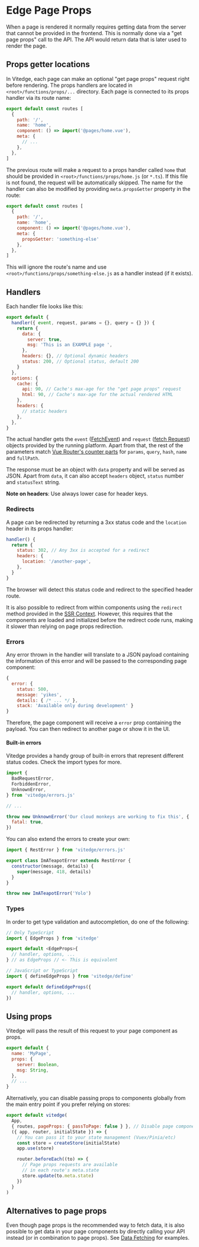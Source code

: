 # Edge Page Props

When a page is rendered it normally requires getting data from the server that cannot be provided in the frontend. This is normally done via a "get page props" call to the API. The API would return data that is later used to render the page.

## Props getter locations

In Vitedge, each page can make an optional "get page props" request right before rendering. The props handlers are located in `<root>/functions/props/...` directory. Each page is connected to its props handler via its route name:

```js
export default const routes [
  {
    path: '/',
    name: 'home',
    component: () => import('@pages/home.vue'),
    meta: {
      // ...
    },
  },
]
```

The previous route will make a request to a props handler called `home` that should be provided in `<root>/functions/props/home.js` (or `*.ts`). If this file is not found, the request will be automatically skipped.
The name for the handler can also be modified by providing `meta.propsGetter` property in the route:

```js
export default const routes [
  {
    path: '/',
    name: 'home',
    component: () => import('@pages/home.vue'),
    meta: {
      propsGetter: 'something-else'
    },
  },
]
```

This will ignore the route's name and use `<root>/functions/props/something-else.js` as a handler instead (if it exists).

## Handlers

Each handler file looks like this:

```js
export default {
  handler({ event, request, params = {}, query = {} }) {
    return {
      data: {
        server: true,
        msg: 'This is an EXAMPLE page ',
      },
      headers: {}, // Optional dynamic headers
      status: 200, // Optional status, default 200
    }
  },
  options: {
    cache: {
      api: 90, // Cache's max-age for the "get page props" request
      html: 90, // Cache's max-age for the actual rendered HTML
    },
    headers: {
      // static headers
    },
  },
}
```

The actual handler gets the `event` ([FetchEvent](https://developer.mozilla.org/en-US/docs/Web/API/FetchEvent)) and `request` ([fetch Request](https://developer.mozilla.org/en-US/docs/Web/API/Request)) objects provided by the running platform. Apart from that, the rest of the parameters match [Vue Router's counter parts](https://next.router.vuejs.org/api/#routelocationnormalized) for `params`, `query`, `hash`, `name` and `fullPath`.

The response must be an object with `data` property and will be served as JSON. Apart from `data`, it can also accept `headers` object, `status` number and `statusText` string.

**Note on headers**: Use always lower case for header keys.

### Redirects

A page can be redirected by returning a 3xx status code and the `location` header in its props handler:

```js
handler() {
  return {
    status: 302, // Any 3xx is accepted for a redirect
    headers: {
      location: '/another-page',
    },
  }
}
```

The browser will detect this status code and redirect to the specified header route.

It is also possible to redirect from within components using the `redirect` method provided in the [SSR Context](./ssr-context). However, this requires that the components are loaded and initialized before the redirect code runs, making it slower than relying on page props redirection.

### Errors

Any error thrown in the handler will translate to a JSON payload containing the information of this error and will be passed to the corresponding page component:

```js
{
  error: {
    status: 500,
    message: 'yikes',
    details: { /* ... */ },
    stack: 'Available only during development' }
}
```

Therefore, the page component will receive a `error` prop containing the payload. You can then redirect to another page or show it in the UI.

#### Built-in errors

Vitedge provides a handy group of built-in errors that represent different status codes. Check the import types for more.

```js
import {
  BadRequestError,
  ForbiddenError,
  UnknownError,
} from 'vitedge/errors.js'

// ...

throw new UnknownError('Our cloud monkeys are working to fix this', {
  fatal: true,
})
```

You can also extend the errors to create your own:

```js
import { RestError } from 'vitedge/errors.js'

export class ImATeapotError extends RestError {
  constructor(message, details) {
    super(message, 418, details)
  }
}

throw new ImATeapotError('Yolo')
```

### Types

In order to get type validation and autocompletion, do one of the following:

```ts
// Only TypeScript
import { EdgeProps } from 'vitedge'

export default <EdgeProps>{
  // handler, options, ...
} // as EdgeProps // <- This is equivalent
```

```js
// JavaScript or TypeScript
import { defineEdgeProps } from 'vitedge/define'

export default defineEdgeProps({
  // handler, options, ...
})
```

## Using props

Vitedge will pass the result of this request to your page component as props.

```js
export default {
  name: 'MyPage',
  props: {
    server: Boolean,
    msg: String,
  },
  // ...
}
```

Alternatively, you can disable passing props to components globally from the main entry point if you prefer relying on stores:

```js
export default vitedge(
  App,
  { routes, pageProps: { passToPage: false } }, // Disable page component props
  ({ app, router, initialState }) => {
    // You can pass it to your state management (Vuex/Pinia/etc)
    const store = createStore(initialState)
    app.use(store)

    router.beforeEach((to) => {
      // Page props requests are available
      // in each route's meta.state
      store.update(to.meta.state)
    })
  }
)
```

## Alternatives to page props

Even though page props is the recommended way to fetch data, it is also possible to get data in your page components by directly calling your API instead (or in combination to page props). See [Data Fetching](./ssr-context#data-fetching) for examples.
